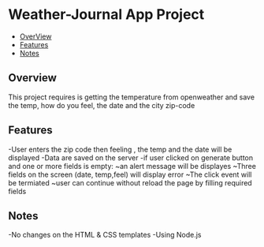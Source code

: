 # Weather-Journal App Project


* [OverView](#overview)
* [Features](#Features)
* [Notes](#Notes)

## Overview
This project requires is getting the temperature from openweather and save the temp, how do you feel, the date and the city zip-code

## Features
-User enters the zip code then feeling , the temp and the date will be displayed
-Data are saved on the server 
-if user clicked on generate button and one or more fields is empty:
 ~an alert message will be displayes
 ~Three fields on the screen (date, temp,feel) will display error
 ~The click event will be termiated
 ~user can continue without reload the page by filling required fields

## Notes
-No changes on the HTML & CSS templates
-Using Node.js
